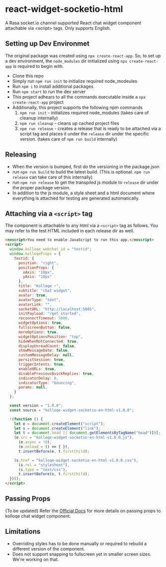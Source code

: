 # react-widget-socketio-html

A Rasa socket.io channel supported React chat widget component attachable via &lt;script> tags. Only supports English.

## Setting up Dev Environmet

The original package was created using `npx create-react-app`. So, to set up a dev environment, the `node_modules` dir initialized using `npx create-react-app` is required to begin with.

- Clone this repo
- Simply run `npm run init` to initialize required node_modeules
- Run `npm i` to install additional packages
- Run `npm start` to run the dev server
- This project adhears to all the commands executable inside a `npx create-react-app` project
- Additionally, this project supports the following npm commands
    1. `npm run init` - initializes required node_modules (takes care of cleanup internally)
    2. `npm run cleanup` - cleans up cached project files
    3. `npm run release` - creates a release that is ready to be attached via a script tag and places it under the `release` dir under the specific version. (takes care of `npm run build` internally)

## Releasing

- When the version is bumped, first do the versioning in the package.json
- run `npm run build` to build the latest build. (This is optional. `npm run release` can take care of this internally)
- run `npm run release` to get the transpiled js module to `release` dir under the proper package version.
- In addition to the js module, a style sheet and a html document where everything is attached for testing are generated automatically.

## Attaching via a `<script>` tag

The component is attachable to any html via a `<script>` tag as follows. You may refer to the test HTML included in each release dir as well.

```html
<noscript>You need to enable JavaScript to run this app.</noscript>
<script>
  window.kolloqe_webchat_id = "testid";
  window.kolloqeProps = {
    testid: {
      position: "right",
      positionProps: {
        xAxis: "10px",
        yAxis: "10px"
      },
      title: "Kolloqe ⚡",
      subtitle: "chat widget",
      avatar: true,
      avatarType: "text",
      avatarLink: "",
      socketURL: "http://localhost:5005",
      initPayload: "/get_started",
      reconnectTimeout: 5000,
      widgetOptions: true,
      fullscreenButton: false,
      moreOptions: true,
      widgetOptionsPosition: "top",
      hideWhenNotConnected: true,
      displayUnreadCount: false,
      showMessageDate: false,
      customMessageDelay: null,
      persistSession: true,
      triggerIntents: true,
      enableURLs: true,
      disablePreviousQuickReplies: true,
      indicatorDelay: 0,
      indicatorType: "bouncing",
      params: null,
    }
  };

  const version = "1.0.0";
  const source = "kolloqe-widget-socketio-en-html-v1.0.0";

  !(function () {
    let e = document.createElement("script");
    let s = document.createElement("link");
    let t = document.head || document.getElementsByTagName("head")[0];
    (e.src = "kolloqe-widget-socketio-en-html-v1.0.0.js"),
      (e.async = !0),
      (e.onload = () => { }),
      t.insertBefore(e, t.firstChild);

    (s.href = "kolloqe-widget-socketio-en-html-v1.0.0.css"),
      (s.rel = "stylesheet"),
      (s.type = "text/css"),
      t.insertBefore(s, t.firstChild);
  })();
</script>
```

## Passing Props

{To be updated}
Refer the [Official Docs](https://kolloqe.github.io) for more details on passing props to kolloqe chat widget component.

## Limitations

- Overriding styles has to be done manually or required to rebuild a different version of the component.
- Does not support snapping to fullscreen yet in smaller screen sizes. We're working on that.
